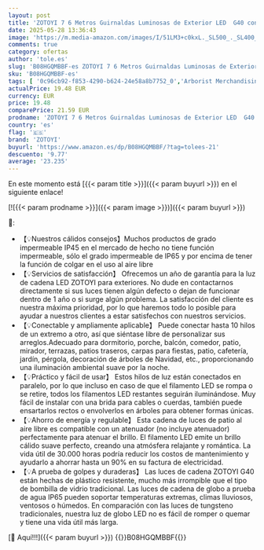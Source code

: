 ```yaml
---
layout: post
title: 'ZOTOYI 7 6 Metros Guirnaldas Luminosas de Exterior LED  G40 con 12+1 Bombillas  Impermeable IP65 Cadena de Luces Ideal para Jardín  Terraza  Patio  Cafe  Navidad [Clase de eficiencia energética F]'
date: 2025-05-28 13:36:43
image: 'https://m.media-amazon.com/images/I/51LM3+c0kxL._SL500_._SL400_.jpg'
comments: true
category: ofertas
author: 'tole.es'
slug: 'B08HGQMBBF-es ZOTOYI 7 6 Metros Guirnaldas Luminosas de Exterior LED G40...'
sku: 'B08HGQMBBF-es'
tags: [ '0c96cb92-f853-4290-b624-24e58a8b7752_0','Arborist Merchandising Root','Custom Stores','Guirnaldas luminosas','Guirnaldas luminosas de exterior-interior','Iluminación','Iluminación LED','Self Service','Special Features Stores','Tienda de Iluminación LED','cafe','e37d34a9-178a-4098-be78-ddb28539c2f9_0','zotoyi','🇪🇸', ]
actualPrice: 19.48 EUR
currency: EUR
price: 19.48
comparePrice: 21.59 EUR
prodname: 'ZOTOYI 7 6 Metros Guirnaldas Luminosas de Exterior LED  G40 con 12+1 Bombillas  Impermeable IP65 Cadena de Luces Ideal para Jardín  Terraza  Patio  Cafe  Navidad [Clase de eficiencia energética F]'
country: 'es'
flag: '🇪🇸'
brand: 'ZOTOYI'
buyurl: 'https://www.amazon.es/dp/B08HGQMBBF/?tag=tolees-21'
descuento: '9.77'
average: '23.235'
---
```


En este momento está [{{< param title >}}]({{< param buyurl >}}) en el siguiente enlace!

[![{{< param prodname >}}]({{< param image >}})]({{< param buyurl >}})

🔎:

- 【💡Nuestros cálidos consejos】Muchos productos de grado impermeable IP45 en el mercado de hecho no tiene función impermeable, sólo el grado impermeable de IP65 y por encima de tener la función de colgar en el uso al aire libre
- 【💡Servicios de satisfacción】 Ofrecemos un año de garantía para la luz de cadena LED ZOTOYI para exteriores. No dude en contactarnos directamente si sus luces tienen algún defecto o dejan de funcionar dentro de 1 año o si surge algún problema. La satisfacción del cliente es nuestra máxima prioridad, por lo que haremos todo lo posible para ayudar a nuestros clientes a estar satisfechos con nuestros servicios.
- 【💡Conectable y ampliamente aplicable】 Puede conectar hasta 10 hilos de un extremo a otro, así que siéntase libre de personalizar sus arreglos.Adecuado para dormitorio, porche, balcón, comedor, patio, mirador, terrazas, patios traseros, carpas para fiestas, patio, cafetería, jardín, pérgola, decoración de árboles de Navidad, etc., proporcionando una iluminación ambiental suave por la noche.
- 【💡Práctico y fácil de usar】 Estos hilos de luz están conectados en paralelo, por lo que incluso en caso de que el filamento LED se rompa o se retire, todos los filamentos LED restantes seguirán iluminándose. Muy fácil de instalar con una brida para cables o cuerdas, también puede ensartarlos rectos o envolverlos en árboles para obtener formas únicas.
- 【💡Ahorro de energía y regulable】 Esta cadena de luces de patio al aire libre es compatible con un atenuador (no incluye atenuador) perfectamente para atenuar el brillo. El filamento LED emite un brillo cálido suave perfecto, creando una atmósfera relajante y romántica. La vida útil de 30.000 horas podría reducir los costos de mantenimiento y ayudarlo a ahorrar hasta un 90% en su factura de electricidad.
- 【💡A prueba de golpes y duraderas】 Las luces de cadena ZOTOYI G40 están hechas de plástico resistente, mucho más irrompible que el tipo de bombilla de vidrio tradicional. Las luces de cadena de globo a prueba de agua IP65 pueden soportar temperaturas extremas, climas lluviosos, ventosos o húmedos. En comparación con las luces de tungsteno tradicionales, nuestra luz de globo LED no es fácil de romper o quemar y tiene una vida útil más larga.

[🛒 Aquí!!!]({{< param buyurl >}})
{{<world>}}B08HGQMBBF{{</world>}}
